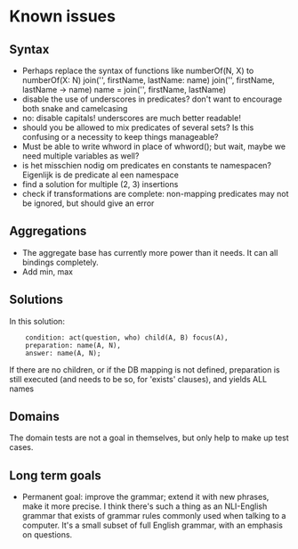 # Known issues

## Syntax

- Perhaps replace the syntax of functions like numberOf(N, X) to
    numberOf(X: N)
    join('', firstName, lastName: name)
    join('', firstName, lastName -> name)
    name = join('', firstName, lastName)
- disable the use of underscores in predicates? don't want to encourage both snake and camelcasing
- no: disable capitals! underscores are much better readable!
- should you be allowed to mix predicates of several sets? Is this confusing or a necessity to keep things manageable?
- Must be able to write whword in place of whword(); but wait, maybe we need multiple variables as well?
- is het misschien nodig om predicates en constants te namespacen? Eigenlijk is de predicate al een namespace
- find a solution for multiple (2, 3) insertions
- check if transformations are complete: non-mapping predicates may not be ignored, but should give an error

## Aggregations

- The aggregate base has currently more power than it needs. It can all bindings completely.
- Add min, max

## Solutions

In this solution:

		condition: act(question, who) child(A, B) focus(A),
		preparation: name(A, N),
		answer: name(A, N);

If there are no children, or if the DB mapping is not defined, preparation is still executed (and needs to be so, for 'exists' clauses), and yields ALL names

## Domains

The domain tests are not a goal in themselves, but only help to make up test cases.

## Long term goals

- Permanent goal: improve the grammar; extend it with new phrases, make it more precise. I think there's such a thing as an NLI-English grammar that exists of grammar rules commonly used when talking to a computer. It's a small subset of full English grammar, with an emphasis on questions.
